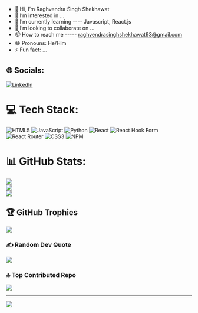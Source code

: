 - 👋 Hi, I’m Raghvendra Singh Shekhawat
- 👀 I’m interested in ...
- 🌱 I’m currently learning ----  Javascript, React.js
- 💞️ I’m looking to collaborate on ...
- 📫 How to reach me -----  raghvendrasinghshekhawat93@gmail.com
- 😄 Pronouns: He/Him
- ⚡ Fun fact: ...


## 🌐 Socials:
[![LinkedIn](https://img.shields.io/badge/LinkedIn-%230077B5.svg?logo=linkedin&logoColor=white)](https://linkedin.com/in/raghvendra9) 

# 💻 Tech Stack:
![HTML5](https://img.shields.io/badge/html5-%23E34F26.svg?style=for-the-badge&logo=html5&logoColor=white) ![JavaScript](https://img.shields.io/badge/javascript-%23323330.svg?style=for-the-badge&logo=javascript&logoColor=%23F7DF1E) ![Python](https://img.shields.io/badge/python-3670A0?style=for-the-badge&logo=python&logoColor=ffdd54) ![React](https://img.shields.io/badge/react-%2320232a.svg?style=for-the-badge&logo=react&logoColor=%2361DAFB) ![React Hook Form](https://img.shields.io/badge/React%20Hook%20Form-%23EC5990.svg?style=for-the-badge&logo=reacthookform&logoColor=white) ![React Router](https://img.shields.io/badge/React_Router-CA4245?style=for-the-badge&logo=react-router&logoColor=white) ![CSS3](https://img.shields.io/badge/css3-%231572B6.svg?style=for-the-badge&logo=css3&logoColor=white) ![NPM](https://img.shields.io/badge/NPM-%23CB3837.svg?style=for-the-badge&logo=npm&logoColor=white)
# 📊 GitHub Stats:
![](https://github-readme-stats.vercel.app/api?username=raghvendra-singh9&theme=dark&hide_border=false&include_all_commits=true&count_private=true)<br/>
![](https://github-readme-streak-stats.herokuapp.com/?user=raghvendra-singh9&theme=dark&hide_border=false)<br/>
![](https://github-readme-stats.vercel.app/api/top-langs/?username=raghvendra-singh9&theme=dark&hide_border=false&include_all_commits=true&count_private=true&layout=compact)

## 🏆 GitHub Trophies
![](https://github-profile-trophy.vercel.app/?username=raghvendra-singh9&theme=radical&no-frame=false&no-bg=true&margin-w=4)

### ✍️ Random Dev Quote
![](https://quotes-github-readme.vercel.app/api?type=vetical&theme=radical)

### 🔝 Top Contributed Repo
![](https://github-contributor-stats.vercel.app/api?username=raghvendra-singh9&limit=5&theme=dark&combine_all_yearly_contributions=true)

---
[![](https://visitcount.itsvg.in/api?id=raghvendra-singh9&icon=0&color=0)](https://visitcount.itsvg.in)


